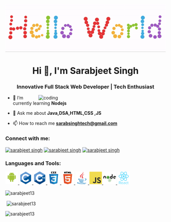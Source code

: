 <p align="center">
  <img src="https://github.com/AkshayAnil1080/AkshayAnil1080/blob/master/readme.gif">
</p>





<h1 align="center">Hi 👋, I'm Sarabjeet Singh</h1>
<h3 align="center">Innovative Full Stack Web Developer | Tech Enthusiast</h3>
<img align="right" alt="coding" width="400" src="https://github.com/user-attachments/assets/f784f450-1d71-42aa-b3f4-dfb07010ff20?raw=true">


- 🌱 I’m currently learning **Nodejs**

- 💬 Ask me about **Java,DSA,HTML,CSS ,JS**

- 📫 How to reach me **sarabsinghtech@gmail.com**

<h3 align="left">Connect with me:</h3>
<p align="left">
<a href="https://linkedin.com/in/sarabjeet singh" target="blank"><img align="center" src="https://raw.githubusercontent.com/rahuldkjain/github-profile-readme-generator/master/src/images/icons/Social/linked-in-alt.svg" alt="sarabjeet singh" height="30" width="40" /></a>
<a href="https://www.geeksforgeeks.org/user/yourhonor_13/" target="blank"><img align="center" src="https://raw.githubusercontent.com/rahuldkjain/github-profile-readme-generator/master/src/images/icons/Social/linked-in-alt.svg" alt="sarabjeet singh" height="30" width="40" /></a>
<a href="https://https://leetcode.com/u/singhSarab/" target="blank"><img align="center" src="https://raw.githubusercontent.com/rahuldkjain/github-profile-readme-generator/master/src/images/icons/Social/linked-in-alt.svg" alt="sarabjeet singh" height="30" width="40" /></a>
</p>

<h3 align="left">Languages and Tools:</h3>
<p align="left"> <a href="https://developer.android.com" target="_blank" rel="noreferrer"> <img src="https://raw.githubusercontent.com/devicons/devicon/master/icons/android/android-original-wordmark.svg" alt="android" width="40" height="40"/> </a> <a href="https://www.cprogramming.com/" target="_blank" rel="noreferrer"> <img src="https://raw.githubusercontent.com/devicons/devicon/master/icons/c/c-original.svg" alt="c" width="40" height="40"/> </a> <a href="https://www.w3schools.com/cpp/" target="_blank" rel="noreferrer"> <img src="https://raw.githubusercontent.com/devicons/devicon/master/icons/cplusplus/cplusplus-original.svg" alt="cplusplus" width="40" height="40"/> </a> <a href="https://www.w3schools.com/css/" target="_blank" rel="noreferrer"> <img src="https://raw.githubusercontent.com/devicons/devicon/master/icons/css3/css3-original-wordmark.svg" alt="css3" width="40" height="40"/> </a> <a href="https://www.w3.org/html/" target="_blank" rel="noreferrer"> <img src="https://raw.githubusercontent.com/devicons/devicon/master/icons/html5/html5-original-wordmark.svg" alt="html5" width="40" height="40"/> </a> <a href="https://www.java.com" target="_blank" rel="noreferrer"> <img src="https://raw.githubusercontent.com/devicons/devicon/master/icons/java/java-original.svg" alt="java" width="40" height="40"/> </a> <a href="https://developer.mozilla.org/en-US/docs/Web/JavaScript" target="_blank" rel="noreferrer"> <img src="https://raw.githubusercontent.com/devicons/devicon/master/icons/javascript/javascript-original.svg" alt="javascript" width="40" height="40"/> </a> <a href="https://nodejs.org" target="_blank" rel="noreferrer"> <img src="https://raw.githubusercontent.com/devicons/devicon/master/icons/nodejs/nodejs-original-wordmark.svg" alt="nodejs" width="40" height="40"/> </a> <a href="https://reactjs.org/" target="_blank" rel="noreferrer"> <img src="https://raw.githubusercontent.com/devicons/devicon/master/icons/react/react-original-wordmark.svg" alt="react" width="40" height="40"/> </a> </p>

<p><img align="center" src="https://github-readme-stats.vercel.app/api/top-langs?username=sarabjeet13&show_icons=true&locale=en&layout=compact" alt="sarabjeet13" /></p>

<p>&nbsp;<img align="center" src="https://github-readme-stats.vercel.app/api?username=sarabjeet13&show_icons=true&locale=en" alt="sarabjeet13" /></p>

<p><img align="center" src="https://github-readme-streak-stats.herokuapp.com/?user=sarabjeet13&" alt="sarabjeet13" /></p>

